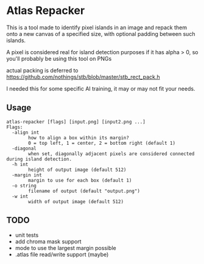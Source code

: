 # Atlas Repacker

This is a tool made to identify pixel islands in an image and repack them onto a new canvas of a specified size, with optional padding between such islands.

A pixel is considered real for island detection purposes if it has alpha > 0, so you'll probably be using this tool on PNGs

actual packing is deferred to https://github.com/nothings/stb/blob/master/stb_rect_pack.h

I needed this for some specific AI training, it may or may not fit your needs.

## Usage

```
atlas-repacker [flags] [input.png] [input2.png ...]
Flags:
  -align int
        how to align a box within its margin?
        0 = top left, 1 = center, 2 = bottom right (default 1)
  -diagonal
        when set, diagonally adjacent pixels are considered connected during island detection.
  -h int
        height of output image (default 512)
  -margin int
        margin to use for each box (default 1)
  -o string
        filename of output (default "output.png")
  -w int
        width of output image (default 512)
```

## TODO

- unit tests
- add chroma mask support
- mode to use the largest margin possible
- .atlas file read/write support (maybe)